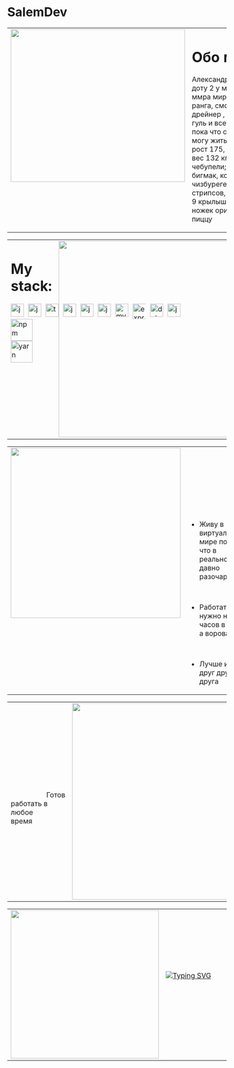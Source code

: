 # SalemDev
<table style="width: 100%; border: none !important; border="0" cellspacing="0" cellpadding="0"">
  <tr style="width: 100%;  border: none !important;">
    <td valign="top" style="width: 50%;  border: none !important;">
      <div>
        <img
          width="400px"
          height="350px"
          style="width: 400px; height: 350px"
          src="https://i.pinimg.com/280x280_RS/ba/84/1a/ba841a22d1ce9a8e047ebee0f3154912.jpg"
        />
      </div>
    </td>
    <td valign="top" style="width: 300px; border: none !important;">
      <div style="width: 300px;">
        <h1>Обо мне</h1>
        <p>Александр , 18 , Белгород - играю в доту 2 у меня 2 тысячи <br/> ммра мира
        настоящий гуль SSS ранга, смотрю зхс курседа,<br/> дрейнер , люблю аниме:
        токийский гуль и все, живу <br/> пока что с мамой, но если разрешите могу
        жить в офисе , <br/>рост 175, <br/> вес 132 кг , любимая еда: чебупицца, чебупели;
        из мака: двойной <br/> бигмак, кола zero, трйоной чизбурегер; Из кфс: баскет
        s, 9 стрипсов, <br/> 9 крылышек , баскет free, баскет 8 ножек оригинальный, а
        так же суши и пиццу</p>
      </div>
    </td>
  </tr>
</table>

<table style="width: 100%; border: none !important; border="0" cellspacing="0" cellpadding="0"">
  <tr style="width: 100%; border: none !important;">
    <td valign="top" style="width: 50%; border: none !important;">
      <div>
        <h1>My stack:</h1>
                <div
          class="icons"
          style="margin-top: 10px; width: 30px; gap: 10px; display: flex"
        >
          <img
            style="width: 30px"
            src="https://upload.wikimedia.org/wikipedia/commons/thumb/9/99/Unofficial_JavaScript_logo_2.svg/800px-Unofficial_JavaScript_logo_2.svg.png"
            alt="js"
          />
          <img
            style="width: 30px"
            src="https://upload.wikimedia.org/wikipedia/commons/thumb/2/29/Postgresql_elephant.svg/1200px-Postgresql_elephant.svg.png"
            alt="js"
            title="postgresql"
          />
          <img
            style="width: 30px"
            src="https://upload.wikimedia.org/wikipedia/commons/thumb/4/4c/Typescript_logo_2020.svg/1200px-Typescript_logo_2020.svg.png"
            alt="typescript"
            title="typescript"
          />
          <img
            style="width: 30px"
            src="https://upload.wikimedia.org/wikipedia/commons/thumb/a/a7/React-icon.svg/1200px-React-icon.svg.png"
            alt="js"
            title="react"
          />
          <img
            style="width: 30px"
            src="https://avatars.githubusercontent.com/u/18133?s=200&v=4"
            alt="js"
            title="git"
          />
          <img
            style="width: 30px"
            src="https://camo.githubusercontent.com/0dc3b9afa37acc792f49624b1f8dd364b55c9107167fd291ffde1d81917aceba/68747470733a2f2f6d6f62782e6a732e6f72672f6173736574732f6d6f62782e706e67"
            title="mobx"
            alt="js"
          />
          <img
            style="width: 30px"
            src="https://styles.redditmedia.com/t5_2qm6k/styles/communityIcon_dhjr6guc03x51.png"
            alt="mysql"
            title="mysql"
          />
          <img
            style="width: 35px"
            src="https://assets.website-files.com/61ca3f775a79ec5f87fcf937/6202fcdee5ee8636a145a41b_1234.png"
            alt="express"
            title="express"
          />
          <img
            style="width: 30px"
            src="https://psv4.userapi.com/c237031/u266376713/docs/d49/1353fde50ddf/dota.png?extra=jmwYHnaI7ISWmDG25yQEvtbpLvO2eKVD0f6Gn-xa4bmgLYez89KVZzCXojN1nD_gZDvtMDmQF5DINnFKcAkFuabeYm0HnyvT5tEXh5ir7Wii0Wp3cuS-A6IbhGhJZqwtlghvxdvMaggu1dxG6n3QqlKyOaw"
            alt="dota2"
            title="dota2"
          />
          <img
            style="width: 30px"
            src="https://marketplace.squiz.net/__data/assets/image/0024/27285/json-web-token-thumbnail.png"
            title="jwt (json web token)"
            alt="js"
          />
        </div>
        <div class="icons2">
          <img
            style="width: 50px"
            src="https://dizballanze.com/media/2013/01/npm.png"
            alt="npm"
            title="npm"
          />
          <img
            style="width: 50px"
            src="https://psv4.userapi.com/c237031/u266376713/docs/d9/8ea6cd3a809f/yran.png?extra=dRv93jMDW1mmxfI6wqssBC6KIwvV3k4rHNUNhF4nkebBT6ShKar2SIhb64ZIL52-NagCa3HT8iXZfk9hvzS7DtTFJC7lOQfeZdPlzRn90KTArSNSAGdOXbmI4QkCEPyQtjyNd72U1BotLs7fiPHDWx3U_oc"
            alt="yarn"
            title="yarn"
          />
        </div>
      </div>
    </td>
    <td valign="top" style="width: 50%; border: none !important;">
      <div>
        <img width="450px" style="width: 450px;" src="https://sun1-29.userapi.com/impg/0AHOYKt1g3DDyyVHrQV0zwcvj5-qVU_yLkoqyA/omsnGcN7Zy0.jpg?size=749x547&quality=95&sign=d98227abd0550d9d58acebf574cd6920&type=album">
      </div>
    </td>
  </tr>
</table>

<table style="width: 100%; border: none !important; border="0" cellspacing="0" cellpadding="0"">
  <tr style="width: 100%;  border: none !important;">
    <td valign="top" style="width: 50%;  border: none !important;">
      <div>
        <img
          style="width: 390px"
          src="https://media.tenor.com/3gA0Ij_7BagAAAAM/sad-dead-inside.gif"
        />
      </div>
    </td>
    <td valign="top" style="width: 50%;  border: none !important;">
      <div>
        <ul style="margin-top: 70px;">
        <br/><br/><br/><br/>
          <li style="margin: 15px 0">
            Живу в виртуальном мире потому что в реальном давно разочаровался
          </li><br/>
          <li style="margin: 15px 0">
            Работать нужно не 12 часов в сутки , а воровать
          </li><br/>
          <li style="margin: 15px 0">Лучше иметь друг друга чем друга</li>
        </ul>
      </div>
    </td>
  </tr>
</table>

<table style="width: 100%; border: none !important;">
  <tr style="width: 100%;  border: none !important;">
    <td valign="top" style="width: 50%;  border: none !important;"><div><br><br>
  <br><br><br><br><br><br><br><br>&nbsp;&nbsp;&nbsp;&nbsp;&nbsp;&nbsp;&nbsp;&nbsp;&nbsp;&nbsp;&nbsp;&nbsp;&nbsp;&nbsp;&nbsp;&nbsp;&nbsp;&nbsp;&nbsp;Готов работать в любое время&nbsp;&nbsp;&nbsp;&nbsp;&nbsp;&nbsp;&nbsp;&nbsp;&nbsp;&nbsp;&nbsp;&nbsp;&nbsp;&nbsp;&nbsp;&nbsp;&nbsp;</div></td>
    <td valign="top" style="width: 50%;  border: none !important;">
      <div>
        <img width="450px" style="width: 450px;" src="https://sun9-17.userapi.com/impg/J227d59YLvKZcgc-QsMLgihypP1w14-HLUAvDw/2BnnwTkYhrc.jpg?size=750x750&quality=95&sign=c30e640692d4e13c8645b305d2ba13b9&type=album">
      </div>
    </td>
  </tr>
</table>

<table style="width: 100%;  border: none !important; border="0" cellspacing="0" cellpadding="0"">
  <tr style="width: 100%;  border: none !important;">
    <td valign="top" style="width: 50%;  border: none !important;">
      <div>
        <img
          style="width: 340px"
          width="340px"
          src="https://sun9-82.userapi.com/impg/mEE6gGoi_7y862jwP5Ms3rBzzptY53t5D3PiUA/aLZIx4zOQqg.jpg?size=720x720&quality=95&sign=1845705515d8732332718afa23453952&type=album"
        />
      </div>
    </td>
    <td valign="top" style="width: 50%;  border: none !important;">
      <div>
      <br>
      <br>
      <br>
      <br>
      <br>
      <br>
      <br>
        <a href="https://git.io/typing-svg"
          ><img
            src="https://readme-typing-svg.demolab.com?font=Fira+Code&pause=1000&color=1BF700&width=435&lines=1%7C+let+me+%3D+die()"
            alt="Typing SVG"
        /></a>
      </div>
    </td>
  </tr>
</table>
